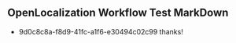 ## OpenLocalization Workflow Test MarkDown
* 9d0c8c8a-f8d9-41fc-a1f6-e30494c02c99 thanks!

<!--HONumber=Aug16_HO1-->



